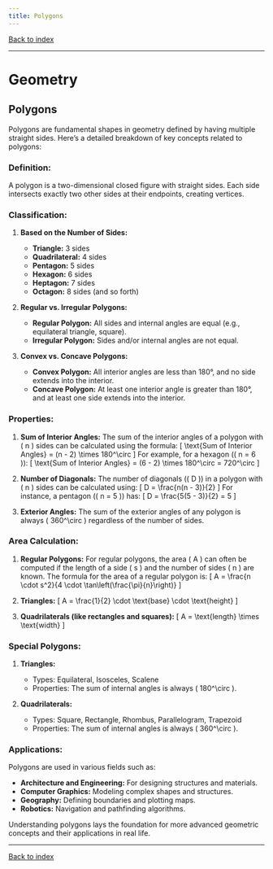 ```yaml
---
title: Polygons
---
```


[Back to index](index.html)

---
# Geometry
## Polygons

Polygons are fundamental shapes in geometry defined by having multiple straight sides. Here’s a detailed breakdown of key concepts related to polygons:

### Definition:
A polygon is a two-dimensional closed figure with straight sides. Each side intersects exactly two other sides at their endpoints, creating vertices.

### Classification:
1. **Based on the Number of Sides:**
    - **Triangle:** 3 sides
    - **Quadrilateral:** 4 sides
    - **Pentagon:** 5 sides
    - **Hexagon:** 6 sides
    - **Heptagon:** 7 sides
    - **Octagon:** 8 sides (and so forth)

2. **Regular vs. Irregular Polygons:**
    - **Regular Polygon:** All sides and internal angles are equal (e.g., equilateral triangle, square).
    - **Irregular Polygon:** Sides and/or internal angles are not equal.

3. **Convex vs. Concave Polygons:**
    - **Convex Polygon:** All interior angles are less than 180°, and no side extends into the interior.
    - **Concave Polygon:** At least one interior angle is greater than 180°, and at least one side extends into the interior.

### Properties:
1. **Sum of Interior Angles:**
    The sum of the interior angles of a polygon with \( n \) sides can be calculated using the formula:
    \[
    \text{Sum of Interior Angles} = (n - 2) \times 180^\circ
    \]
    For example, for a hexagon (\( n = 6 \)):
    \[
    \text{Sum of Interior Angles} = (6 - 2) \times 180^\circ = 720^\circ
    \]

2. **Number of Diagonals:**
    The number of diagonals (\( D \)) in a polygon with \( n \) sides can be calculated using:
    \[
    D = \frac{n(n - 3)}{2}
    \]
    For instance, a pentagon (\( n = 5 \)) has:
    \[
    D = \frac{5(5 - 3)}{2} = 5
    \]

3. **Exterior Angles:**
    The sum of the exterior angles of any polygon is always \( 360^\circ \) regardless of the number of sides.

### Area Calculation:
1. **Regular Polygons:**
    For regular polygons, the area \( A \) can often be computed if the length of a side \( s \) and the number of sides \( n \) are known. The formula for the area of a regular polygon is:
    \[
    A = \frac{n \cdot s^2}{4 \cdot \tan\left(\frac{\pi}{n}\right)}
    \]

2. **Triangles:**
    \[
    A = \frac{1}{2} \cdot \text{base} \cdot \text{height}
    \]

3. **Quadrilaterals (like rectangles and squares):**
    \[
    A = \text{length} \times \text{width}
    \]

### Special Polygons:
1. **Triangles:**
    - Types: Equilateral, Isosceles, Scalene
    - Properties: The sum of internal angles is always \( 180^\circ \).

2. **Quadrilaterals:**
    - Types: Square, Rectangle, Rhombus, Parallelogram, Trapezoid
    - Properties: The sum of internal angles is always \( 360^\circ \).

### Applications:
Polygons are used in various fields such as:
- **Architecture and Engineering:** For designing structures and materials.
- **Computer Graphics:** Modeling complex shapes and structures.
- **Geography:** Defining boundaries and plotting maps.
- **Robotics:** Navigation and pathfinding algorithms.

Understanding polygons lays the foundation for more advanced geometric concepts and their applications in real life.

---
[Back to index](index.html)
